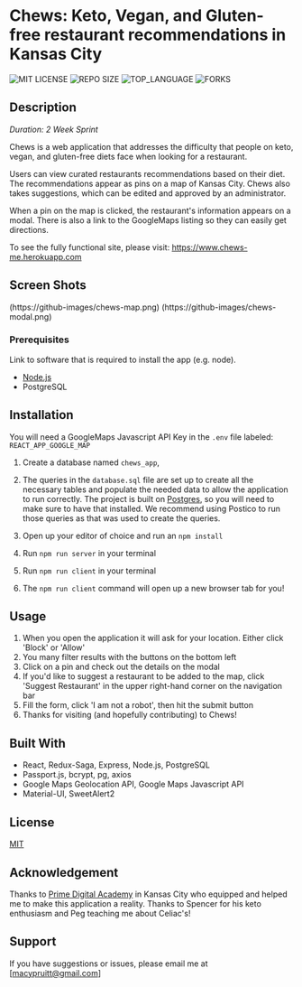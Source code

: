 # Chews: Keto, Vegan, and Gluten-free restaurant recommendations in Kansas City
![MIT LICENSE](https://img.shields.io/github/license/scottbromander/the_marketplace.svg?style=flat-square)
![REPO SIZE](https://img.shields.io/github/repo-size/scottbromander/the_marketplace.svg?style=flat-square)
![TOP_LANGUAGE](https://img.shields.io/github/languages/top/scottbromander/the_marketplace.svg?style=flat-square)
![FORKS](https://img.shields.io/github/forks/scottbromander/the_marketplace.svg?style=social)

## Description

_Duration: 2 Week Sprint_

Chews is a web application that addresses the difficulty that people on keto, vegan, and gluten-free diets face when looking for a restaurant. 

Users can view curated restaurants recommendations based on their diet. The recommendations appear as pins on a map of Kansas City. Chews also takes suggestions, which can be edited and approved by an administrator.

When a pin on the map is clicked, the restaurant's information appears on a modal. There is also a link to the GoogleMaps listing so they can easily get directions.

To see the fully functional site, please visit: https://www.chews-me.herokuapp.com

## Screen Shots

(https://github-images/chews-map.png)
(https://github-images/chews-modal.png)


### Prerequisites

Link to software that is required to install the app (e.g. node).

- [Node.js](https://nodejs.org/en/)
- PostgreSQL

## Installation

You will need a GoogleMaps Javascript API Key in the `.env` file labeled:
`REACT_APP_GOOGLE_MAP`

1. Create a database named `chews_app`,
2. The queries in the `database.sql` file are set up to create all the necessary tables and populate the needed data to allow the application to run correctly. The project is built on [Postgres](https://www.postgresql.org/download/), so you will need to make sure to have that installed. We recommend using Postico to run those queries as that was used to create the queries.

3. Open up your editor of choice and run an `npm install`
4. Run `npm run server` in your terminal
5. Run `npm run client` in your terminal
6. The `npm run client` command will open up a new browser tab for you!

## Usage

1. When you open the application it will ask for your location. Either click 'Block' or 'Allow'
2. You many filter results with the buttons on the bottom left
3. Click on a pin and check out the details on the modal
4. If you'd like to suggest a restaurant to be added to the map, click 'Suggest Restaurant' in the upper right-hand corner on the navigation bar
5. Fill the form, click 'I am not a robot', then hit the submit button
6. Thanks for visiting (and hopefully contributing) to Chews!

## Built With

- React, Redux-Saga, Express, Node.js, PostgreSQL
- Passport.js, bcrypt, pg, axios
- Google Maps Geolocation API, Google Maps Javascript API
- Material-UI, SweetAlert2

## License
[MIT](https://choosealicense.com/licenses/mit/)

## Acknowledgement
Thanks to [Prime Digital Academy](www.primeacademy.io) in Kansas City who equipped and helped me to make this application a reality. Thanks to Spencer for his keto enthusiasm and Peg teaching me about Celiac's!

## Support
If you have suggestions or issues, please email me at [macypruitt@gmail.com]
